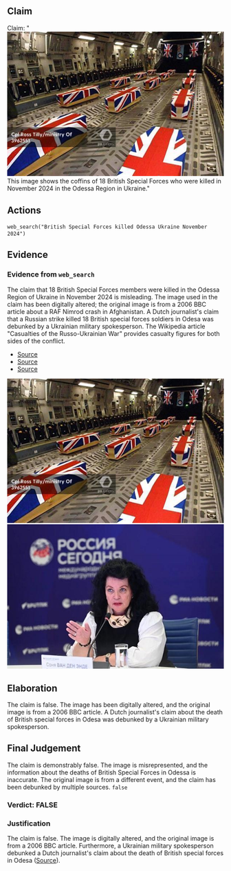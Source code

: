 ## Claim
Claim: "![image 3](media/4.jpg) This image shows the coffins of 18 British Special Forces who were killed in November 2024 in the Odessa Region in Ukraine."

## Actions
```
web_search("British Special Forces killed Odessa Ukraine November 2024")
```

## Evidence
### Evidence from `web_search`
The claim that 18 British Special Forces members were killed in the Odessa Region of Ukraine in November 2024 is misleading. The image used in the claim has been digitally altered; the original image is from a 2006 BBC article about a RAF Nimrod crash in Afghanistan. A Dutch journalist's claim that a Russian strike killed 18 British special forces soldiers in Odesa was debunked by a Ukrainian military spokesperson. The Wikipedia article "Casualties of the Russo-Ukrainian War" provides casualty figures for both sides of the conflict.

*   [Source](https://www.newsmobile.in/nm-fact-checker/fact-check-video-show-18-british-special-forces-members-killed-in-ukraine-find-truth-here/)
*   [Source](https://www.uawire.org/false-allegations-of-british-sas-casualties-in-odesa-dutch-journalist-s-controversial-claims-debunked-by-ukrainian-military)
*   [Source](https://en.wikipedia.org/wiki/Casualties_of_the_Russo-Ukrainian_War)

![image 3](media/4.jpg)
![image 8027](media/2025-08-30_08-11-1756541467-587718.jpg)


## Elaboration
The claim is false. The image has been digitally altered, and the original image is from a 2006 BBC article. A Dutch journalist's claim about the death of British special forces in Odesa was debunked by a Ukrainian military spokesperson.


## Final Judgement
The claim is demonstrably false. The image is misrepresented, and the information about the deaths of British Special Forces in Odessa is inaccurate. The original image is from a different event, and the claim has been debunked by multiple sources. `false`

### Verdict: FALSE

### Justification
The claim is false. The image is digitally altered, and the original image is from a 2006 BBC article. Furthermore, a Ukrainian military spokesperson debunked a Dutch journalist's claim about the death of British special forces in Odesa ([Source](https://www.uawire.org/false-allegations-of-british-sas-casualties-in-odesa-dutch-journalist-s-controversial-claims-debunked-by-ukrainian-military)).
